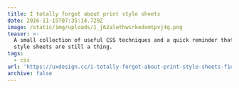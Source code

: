 ```yaml
---
title: I totally forgot about print style sheets
date: 2016-11-15T07:35:14.729Z
image: /static/img/uploads/1_j62alethwsrkedxmtpvj4q.png
teaser: >-
  A small collection of useful CSS techniques and a quick reminder that print
  style sheets are still a thing.
tags:
  - css
url: 'https://uxdesign.cc/i-totally-forgot-about-print-style-sheets-f1e6604cfd6'
archive: false
---
```


